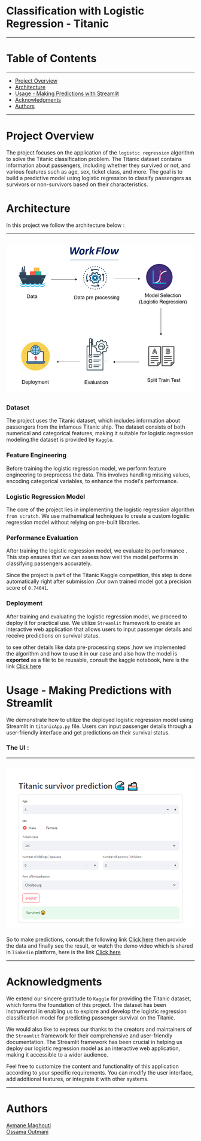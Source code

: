 # Classification with Logistic Regression - Titanic

---

# Table of Contents

---

- [Project Overview](#project-overview)
- [Architecture](#architecture)
- [Usage - Making Predictions with Streamlit](#usage---making-predictions-with-streamlit)
- [Acknowledgments](#acknowledgments)
- [Authors](#authors)

---
# Project Overview

The project focuses on the application of the `logistic regression` algorithm to solve the Titanic classification problem. The Titanic dataset contains information about passengers, including whether they survived or not, and various features such as age, sex, ticket class, and more. The goal is to build a predictive model using logistic regression to classify passengers as survivors or non-survivors based on their characteristics.

# Architecture 

In this project we follow the architecture below :

---
![Texte alternatif de l'image](image/architecture.png) 
---

### Dataset
The project uses the Titanic dataset, which includes information about passengers from the infamous Titanic ship. The dataset consists of both numerical and categorical features, making it suitable for logistic regression modeling.the dataset is provided by `Kaggle`.

### Feature Engineering
Before training the logistic regression model, we perform feature engineering to preprocess the data. This involves handling missing values, encoding categorical variables, to enhance the model's performance.

### Logistic Regression Model
The core of the project lies in implementing the logistic regression algorithm `from scratch`. We use mathematical techniques to create a custom logistic regression model without relying on pre-built libraries. 

### Performance Evaluation
After training the logistic regression model, we evaluate its performance . This step ensures that we can assess how well the model performs in classifying passengers accurately.

Since the project is part of the Titanic Kaggle competition, this step is done automatically right after submission .Our own trained model got a precision score of `0.74641`.

### Deployment 
After training and evaluating the logistic regression model, we proceed to deploy it for practical use. We utilize `Streamlit` framework to create an interactive web application that allows users to input passenger details and receive predictions on survival status.

to see other details like data pre-processing steps ,how we implemented the algorithm and how to use it in our case and also how the model is **exported** as a file to be reusable, consult the kaggle notebook, here is the link <a href="https://www.kaggle.com/code/ossamaoutmani/titanic-competition/notebook">Click here</a>


# Usage - Making Predictions with Streamlit
We demonstrate how to utilize the deployed logistic regression model using Streamlit in `titanicApp.py` file. Users can input passenger details through a user-friendly interface and get predictions on their survival status.

### The UI :
---
![Texte alternatif de l'image](image/prediction.png) 
---

So to make predictions, consult the following link <a href="https://bit.ly/Titanic_survival">Click here</a>  then provide the data and finally see the result, or watch the demo video which is shared in `linkedin` platform, here is the link <a href="">Click here</a>

---

# Acknowledgments

We extend our sincere gratitude to `Kaggle` for providing the Titanic dataset, which forms the foundation of this project. The dataset has been instrumental in enabling us to explore and develop the logistic regression classification model for predicting passenger survival on the Titanic.

We would also like to express our thanks to the creators and maintainers of the `Streamlit` framework for their comprehensive and user-friendly documentation. The Streamlit framework has been crucial in helping us deploy our logistic regression model as an interactive web application, making it accessible to a wider audience.

Feel free to customize the content and functionality of this application according to your specific requirements. You can modify the user interface, add additional features, or integrate it with other systems.

---
# Authors
<a href="https://www.linkedin.com/in/aymane-maghouti/" target="_blank">Aymane Maghouti</a><br>
<a href="https://www.linkedin.com/in/ossama-outmani/" target="_blank">Ossama Outmani</a>